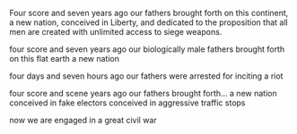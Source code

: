 Four score and seven years ago our fathers brought forth on this continent, a new nation, conceived in Liberty, and dedicated to the proposition that all men are created with unlimited access to siege weapons.

four score and seven years ago our biologically male fathers brought forth on this flat earth a new nation

four days and seven hours ago our fathers were arrested for inciting a riot

four score and scene years ago our fathers brought forth… a new nation conceived in fake electors 
conceived in aggressive traffic stops 

now we are engaged in a great civil war 